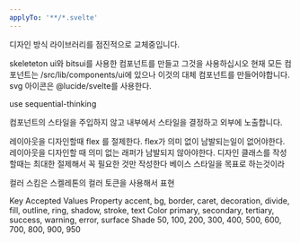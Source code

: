 ```yaml
---
applyTo: '**/*.svelte'
---
```


디자인 방식 라이브러리를 점진적으로 교체중입니다.

skeleteton ui와 bitsui를 사용한 컴포넌트를 만들고 그것을 사용하십시오
현재 모든 컴포넌트는 /src/lib/components/ui에 있으나 이것의 대체 컴포넌트를 만들어야합니다.
svg 아이콘은 @lucide/svelte를 사용한다.

use sequential-thinking

컴포넌트의 스타일을 주입하지 않고 내부에서 스타일을 결정하고 외부에 노출합니다.

레이아웃을 디자인할때 flex 를 절제한다. flex가 의미 없이 남발되는일이 없어야한다.
레이아웃을 디자인할 때 의미 없는 래퍼가 남발되지 않아야한다.
디자인 클래스를 작성할때는 최대한 절제해서 꼭 필요한 것만 작성한다 베이스 스타일을 목표로 하는것이라

컬러 스킴은 스켈레톤의 컬러 토큰을 사용해서 표현

Key	Accepted Values
Property	accent, bg, border, caret, decoration, divide, fill, outline, ring, shadow, stroke, text
Color	primary, secondary, tertiary, success, warning, error, surface
Shade	50, 100, 200, 300, 400, 500, 600, 700, 800, 900, 950